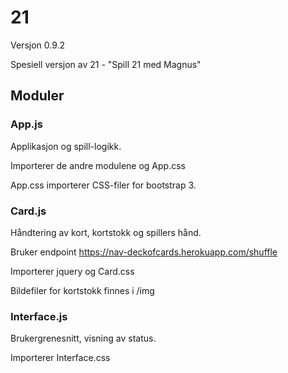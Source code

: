 # 21
Versjon 0.9.2

Spesiell versjon av 21 - "Spill 21 med Magnus"

## Moduler
### App.js
Applikasjon og spill-logikk.

Importerer de andre modulene og App.css

App.css importerer CSS-filer for bootstrap 3.


### Card.js
Håndtering av kort, kortstokk og spillers hånd.

Bruker endpoint https://nav-deckofcards.herokuapp.com/shuffle

Importerer jquery og Card.css

Bildefiler for kortstokk finnes i /img


### Interface.js
Brukergrenesnitt, visning av status.

Importerer Interface.css
